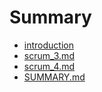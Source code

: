 # Summary

* [introduction](README.md)
* [scrum_3.md](scrum_3.md)
* [scrum_4.md](scrum_4.md)
* [SUMMARY.md](SUMMARY.md)

